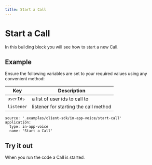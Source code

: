 ```yaml
---
title: Start a Call
---
```


# Start a Call

In this building block you will see how to start a new Call.

## Example

Ensure the following variables are set to your required values using any convenient method:

Key | Description
-- | --
`userIds` | a list of user ids to call to
`listener` | listener for starting the call method

```building_blocks
source: '_examples/client-sdk/in-app-voice/start-call'
application:
  type: in-app-voice
  name: 'Start a Call'
```

## Try it out

When you run the code a Call is started.
